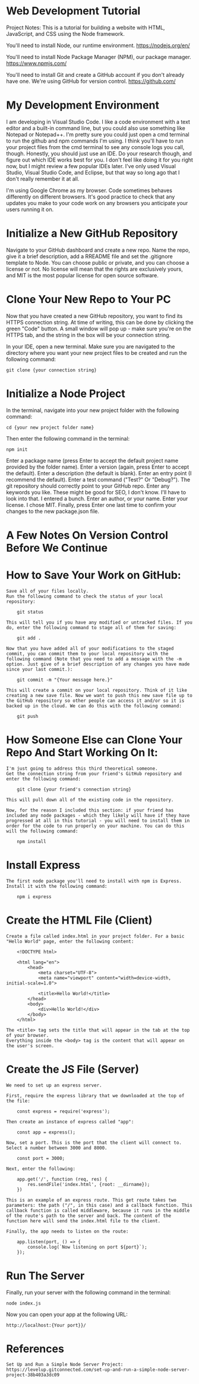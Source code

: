 # Web Development Tutorial

Project Notes:
This is a tutorial for building a website with HTML, JavaScript, and CSS using the Node framework.

You'll need to install Node, our runtime environment.
https://nodejs.org/en/

You'll need to install Node Package Manager (NPM), our package manager.
https://www.npmjs.com/

You'll need to install Git and create a GitHub account if you don't already have one. We're using GitHub for version control.
https://github.com/

# My Development Environment

I am developing in Visual Studio Code. I like a code environment with a text editor and a built-in command line, but you could also use something like Notepad or Notepad++. I'm pretty sure you could just open a cmd terminal to run the github and npm commands I'm using. I think you'll have to run your project files from the cmd terminal to see any console logs you call, though. Honestly, you should just use an IDE. Do your research though, and figure out which IDE works best for you. I don't feel like doing it for you right now, but I might review a few popular IDEs later. I've only used Visual Studio, Visual Studio Code, and Eclipse, but that way so long ago that I don't really remember it at all.

I'm using Google Chrome as my browser. Code sometimes behaves differently on different browsers. It's good practice to check that any updates you make to your code work on any browsers you anticipate your users running it on.

# Initialize a New GitHub Repository

Navigate to your GitHub dashboard and create a new repo.
Name the repo, give it a brief description, add a RREADME file and set the .gitignore template to Node.
You can choose public or private, and you can choose a license or not. No license will mean that the rights are exclusively yours, and MIT is the most popular license for open source software.

# Clone Your New Repo to Your PC

Now that you have created a new GitHub repository, you want to find its HTTPS connection string. At time of writing, this can be done by clicking the green "Code" button. A small window will pop up - make sure you're on the HTTPS tab, and the string in the box will be your connection string.

In your IDE, open a new terminal. Make sure you are navigated to the directory where you want your new project files to be created and run the following command:

    git clone {your connection string}

# Initialize a Node Project

In the terminal, navigate into your new project folder with the following command:

    cd {your new project folder name}

Then enter the following command in the terminal:

    npm init

Enter a package name (press Enter to accept the default project name provided by the folder name).
Enter a version (again, press Enter to accept the default).
Enter a description (the default is blank).
Enter an entry point (I recommend the default).
Enter a test command ("Test?" Or "Debug?").
The git repository should correctly point to your GitHub repo.
Enter any keywords you like. These might be good for SEO, I don't know. I'll have to look into that. I entered a bunch.
Enter an author, or your name.
Enter your license. I chose MIT.
Finally, press Enter one last time to confirm your changes to the new package.json file.

# A Few Notes On Version Control Before We Continue

# How to Save Your Work on GitHub:

    Save all of your files locally.
    Run the following command to check the status of your local repository:

        git status

    This will tell you if you have any modified or untracked files. If you do, enter the following command to stage all of them for saving:

        git add .

    Now that you have added all of your modifications to the staged commit, you can commit them to your local repository with the following command (Note that you need to add a message with the -m option. Just give of a brief description of any changes you have made since your last commit.):

        git commit -m "{Your message here.}"

    This will create a commit on your local repository. Think of it like creating a new save file. Now we want to push this new save file up to the GitHub repository so other people can access it and/or so it is backed up in the cloud. We can do this with the following command:

        git push

# How Someone Else can Clone Your Repo And Start Working On It:

    I'm just going to address this third theoretical someone.
    Get the connection string from your friend's GitHub repository and enter the following command:

        git clone {your friend's connection string}

    This will pull down all of the existing code in the repository.

    Now, for the reason I included this section: if your friend has included any node packages - which they likely will have if they have progressed at all in this tutorial - you will need to install them in order for the code to run properly on your machine. You can do this will the following command:

        npm install

# Install Express

    The first node package you'll need to install with npm is Express. Install it with the following command:

        npm i express

# Create the HTML File (Client)

    Create a file called index.html in your project folder. For a basic "Hello World" page, enter the following content:

        <!DOCTYPE html>

        <html lang="en">
            <head>
                <meta charset="UTF-8">
                <meta name="viewport" content="width=device-width, initial-scale=1.0">

                <title>Hello World!</title>
            </head>
            <body>
                <div>Hello World!</div>
            </body>
        </html>

    The <title> tag sets the title that will appear in the tab at the top of your browser.
    Everything inside the <body> tag is the content that will appear on the user's screen.

# Create the JS File (Server)

    We need to set up an express server.

    First, require the express library that we downloaded at the top of the file:

        const express = require('express');

    Then create an instance of express called "app":

        const app = express();

    Now, set a port. This is the port that the client will connect to. Select a number between 3000 and 8000.

        const port = 3000;

    Next, enter the following:

        app.get('/', function (req, res) {
            res.sendFile('index.html', {root: __dirname});
        })

    This is an example of an express route. This get route takes two parameters: the path ("/", in this case) and a callback function. This callback function is called middleware, because it runs in the middle of the route's path to the server and back. The content of the function here will send the index.html file to the client.

    Finally, the app needs to listen on the route:

        app.listen(port, () => {
            console.log(`Now listening on port ${port}`);
        });

# Run The Server

Finally, run your server with the following command in the terminal:

    node index.js

Now you can open your app at the following URL:

    http://localhost:{Your port}}/

# References

    Set Up and Run a Simple Node Server Project:
    https://levelup.gitconnected.com/set-up-and-run-a-simple-node-server-project-38b403a3dc09
